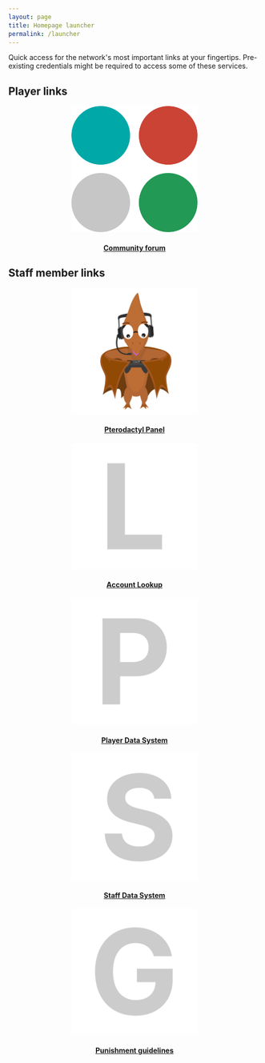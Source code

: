 ```yaml
---
layout: page
title: Homepage launcher
permalink: /launcher
---
```


Quick access for the network's most important links at your fingertips. Pre-existing credentials might be required to access some of these services.

## Player links
<center>
<div class="grid-container">
  <div class="grid grid--py-3">
    <div class="cell cell--4">
        <div>
            <a href="https://talk.darkst.one">
            <div class="card card--clickable">
                <div class="card__image">
                    <img class="image" src="../assets/brand/circles.svg" style="max-width: 50%" alt="Community forum"/>
                </div>
                <div class="card__content">
                    <div class="card__header">
                        <h4>Community forum</h4>
                    </div>
                </div>
            </div>
            </a>
        </div>
    </div>
  </div>
</div>
</center>

## Staff member links
<center>
<div class="grid-container">
  <div class="grid grid--py-3">
    <div class="cell cell--4">
        <div>
            <a href="https://panel.darkst.one">
            <div class="card card--clickable">
                <div class="card__image">
                    <img class="image" src="../assets/images/pterodactyl.svg" style="max-width: 50%" alt="Pterodactyl Panel"/>
                </div>
                <div class="card__content">
                    <div class="card__header">
                        <h4>Pterodactyl Panel</h4>
                    </div>
                </div>
            </div>
            </a>
        </div>
    </div>
    <div class="cell cell--4">
        <div>
            <a href="https://lookup.darkst.one">
            <div class="card card--clickable">
                <div class="card__image">
                    <img class="image" src="../assets/images/lookup.svg" style="max-width: 50%" alt="Account Lookup"/>
                </div>
                <div class="card__content">
                    <div class="card__header">
                        <h4>Account Lookup</h4>
                    </div>
                </div>
            </div>
            </a>
        </div>
    </div>
    <div class="cell cell--4">
        <div>
            <a href="{{ site.baseurl }}/pds">
            <div class="card card--clickable">
                <div class="card__image">
                    <img class="image" src="../assets/images/pds.svg" style="max-width: 50%" alt="Player Data System"/>
                </div>
                <div class="card__content">
                    <div class="card__header">
                        <h4>Player Data System</h4>
                    </div>
                </div>
            </div>
            </a>
        </div>
    </div>
    <div class="cell cell--4">
        <div>
            <a href="{{ site.baseurl }}/sds">
            <div class="card card--clickable">
                <div class="card__image">
                    <img class="image" src="../assets/images/sds.svg" style="max-width: 50%" alt="Staff Data System"/>
                </div>
                <div class="card__content">
                    <div class="card__header">
                        <h4>Staff Data System</h4>
                    </div>
                </div>
            </div>
            </a>
        </div>
    </div>
    <div class="cell cell--4">
        <div>
            <a href="{{ site.baseurl}}/hc/rules-and-regulations#punishment-guidelines">
            <div class="card card--clickable">
                <div class="card__image">
                    <img class="image" src="../assets/images/guidelines.svg" style="max-width: 50%" alt="Punishment guidelines"/>
                </div>
                <div class="card__content">
                    <div class="card__header">
                        <h4>Punishment guidelines</h4>
                    </div>
                </div>
            </div>
            </a>
        </div>
    </div>
  </div>
</div>
</center>
